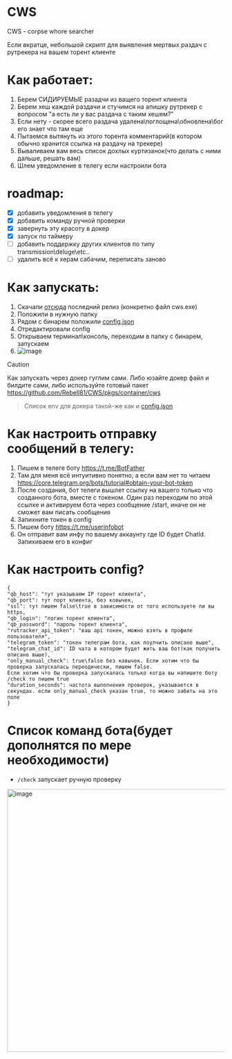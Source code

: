 # CWS
СWS - corpse whore searcher

Если вкратце, небольшой скрипт для выявления мертвых раздач с рутрекера на вашем торент клиенте

# Как работает:
1) Берем СИДИРУЕМЫЕ разадчи из ващего торент клиента
2) Берем хеш каждой раздачи и стучимся на апишку рутрекер с вопросом "а есть ли у вас раздача с таким хешем?"
3) Если нету - скорее всего раздача удалена\поглощена\обновлена\бог его знает что там еще
4) Пытаемся вытянуть из этого торента комментарий(в котором обычно хранится ссылка на раздачу на трекере)
5) Вываливаем вам весь список дохлых куртизанок(что делать с ними дальше, решать вам)
6) Шлем уведомление в телегу если настроили бота

# roadmap:
- [x] добавить уведомления в телегу
- [x] добавить команду ручной проверки
- [x] завернуть эту красоту в докер
- [x] запуск по таймеру
- [ ] добавить поддержку других клиентов по типу transmission\deluge\etc..
- [ ] удалить всё к херам сабачим, переписать заново

# Как запускать:
1) Скачали [отсюда](https://github.com/Rebell81/CWS/releases) последний релиз (конкретно файл cws.exe)
2) Положили в нужную папку
3) Рядом с бинарем положили [config.json](https://github.com/Rebell81/CWS/blob/main/config.json)
4) Отредактировали config
5) Открываем терминал\консоль, переходим в папку с бинарем, запускаем
6) ![image](https://github.com/Rebell81/CWS/assets/13855710/0133bbeb-77b3-42b4-997c-638f3b96c759)

> [!CAUTION]
> Как запускать через докер гуглим сами. Либо юзайте докер файл и билдите сами, либо используйте готовый пакет https://github.com/Rebell81/CWS/pkgs/container/cws

> Список env для докера такой-же как и [config.json](https://github.com/Rebell81/CWS/blob/main/config.json) 


# Как настроить отправку сообщений в телегу:
1) Пишем в телеге боту https://t.me/BotFather
2) Там для меня всё интуитивно понятно, а если вам нет то читаем https://core.telegram.org/bots/tutorial#obtain-your-bot-token
3) После создания, бот телеги вышлет ссылку на вашего только что созданного бота, вместе с токеном. Один раз переходим по этой ссылке и активируем бота через сообщение /start, иначе он не сможет вам писать сообщения
4) Запихните токен в config
5) Пишем боту https://t.me/userinfobot
6) Он отправит вам инфу по вашему аккаунту где ID будет ChatId. Запихиваем его в конфиг


# Как настроить config?
```
{
"qb_host": "тут указываем IP торент клиента",
"qb_port": тут порт клиента, без ковычек,
"ssl": тут пишем false\true в зависимости от того используете ли вы https,
"qb_login": "логин торент клиента",
"qb_password": "пароль торент клиента",
"rutracker_api_token": "ваш api токен, можно взять в профиле пользователя",
"telegram_token": "токен телеграм бота, как поулчить описано выше",
"telegram_chat_id": ID чата в котором будет жить ваш бот(как получить описано выше),
"only_manual_check": true\false без кавычек. Если хотим что бы проверка запускалась переодически, пишем false.
Если хотим что бы проверка запускалась только когда вы напишите боту /check то пишем true
"duration_seconds": частота выполнения проверок, указывается в секундах. если only_manual_check указан true, то можно забить на это поле
}
```


# Список команд бота(будет дополнятся по мере необходимости)

- `/check` запускает ручную проверку

<img width="607" alt="image" src="https://github.com/Rebell81/CWS/assets/13855710/d3c704ab-f4c9-4f58-87b7-0d30959b7e5b">


